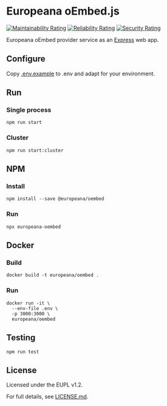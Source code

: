 # Europeana oEmbed.js

[![Maintainability Rating](https://sonarcloud.io/api/project_badges/measure?project=europeana_oembed.js&metric=sqale_rating)](https://sonarcloud.io/dashboard?id=europeana_oembed.js)
[![Reliability Rating](https://sonarcloud.io/api/project_badges/measure?project=europeana_oembed.js&metric=reliability_rating)](https://sonarcloud.io/dashboard?id=europeana_oembed.js)
[![Security Rating](https://sonarcloud.io/api/project_badges/measure?project=europeana_oembed.js&metric=security_rating)](https://sonarcloud.io/dashboard?id=europeana_oembed.js)

Europeana oEmbed provider service as an [Express](https://expressjs.com/) web
app.

## Configure

Copy [.env.example](.env.example) to .env and
adapt for your environment.

## Run

### Single process

```
npm run start
```

### Cluster

```
npm run start:cluster
```

## NPM

### Install

```
npm install --save @europeana/oembed
```

### Run

```
npx europeana-oembed
```

## Docker

### Build

```
docker build -t europeana/oembed .
```

### Run

```
docker run -it \
  --env-file .env \
  -p 3000:3000 \
  europeana/oembed
```

## Testing

```
npm run test
```

## License

Licensed under the EUPL v1.2.

For full details, see [LICENSE.md](LICENSE.md).
